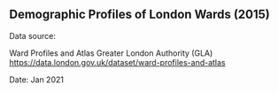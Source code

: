 ## Demographic Profiles of London Wards (2015)

Data source: 

Ward Profiles and Atlas 
Greater London Authority (GLA) 
https://data.london.gov.uk/dataset/ward-profiles-and-atlas

Date: Jan 2021